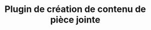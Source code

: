 ---
title: Plugin de création de contenu de pièce jointe
Order: 4
Theme: dev
Icon: fas fa-file-lines
Description : Configurez le plugin de création de contenu de pièce jointe.
StartPage : getting-started
Duration : 10m
visible : true
---